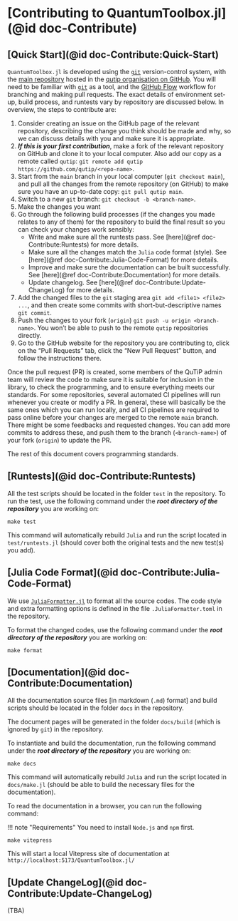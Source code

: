# [Contributing to QuantumToolbox.jl](@id doc-Contribute)

## [Quick Start](@id doc-Contribute:Quick-Start)

`QuantumToolbox.jl` is developed using the [`git`](https://git-scm.com/) version-control system, with the [main repository](https://github.com/qutip/QuantumToolbox.jl) hosted in the [qutip organisation on GitHub](https://github.com/qutip). You will need to be familiar with [`git`](https://git-scm.com/) as a tool, and the [GitHub Flow](https://docs.github.com/en/get-started/quickstart/github-flow) workflow for branching and making pull requests. The exact details of environment set-up, build process, and runtests vary by repository are discussed below. In overview, the steps to contribute are:

1. Consider creating an issue on the GitHub page of the relevant repository, describing the change you think should be made and why, so we can discuss details with you and make sure it is appropriate.
2. *__If this is your first contribution__*, make a fork of the relevant repository on GitHub and clone it to your local computer. Also add our copy as a remote called `qutip`: `git remote add qutip https://github.com/qutip/<repo-name>`.
3. Start from the `main` branch in your local computer (`git checkout main`), and pull all the changes from the remote repository (on GitHub) to make sure you have an up-to-date copy: `git pull qutip main`.
4. Switch to a new `git` branch: `git checkout -b <branch-name>`.
5. Make the changes you want
6. Go through the following build processes (if the changes you made relates to any of them) for the repository to build the final result so you can check your changes work sensibly:
    - Write and make sure all the runtests pass. See [here](@ref doc-Contribute:Runtests) for more details.
    - Make sure all the changes match the `Julia` code format (style). See [here](@ref doc-Contribute:Julia-Code-Format) for more details.
    - Improve and make sure the documentation can be built successfully. See [here](@ref doc-Contribute:Documentation) for more details.
    - Update changelog. See [here](@ref doc-Contribute:Update-ChangeLog) for more details.
7. Add the changed files to the `git` staging area `git add <file1> <file2> ...`, and then create some commits with short-but-descriptive names `git commit`.
8. Push the changes to your fork (`origin`) `git push -u origin <branch-name>`. You won’t be able to push to the remote `qutip` repositories directly.
9. Go to the GitHub website for the repository you are contributing to, click on the “Pull Requests” tab, click the “New Pull Request” button, and follow the instructions there.

Once the pull request (PR) is created, some members of the QuTiP admin team will review the code to make sure it is suitable for inclusion in the library, to check the programming, and to ensure everything meets our standards. For some repositories, several automated CI pipelines will run whenever you create or modify a PR. In general, these will basically be the same ones which you can run locally, and all CI pipelines are required to pass online before your changes are merged to the remote `main` branch. There might be some feedbacks and requested changes. You can add more commits to address these, and push them to the branch (`<branch-name>`) of your fork (`origin`) to update the PR.

The rest of this document covers programming standards.

## [Runtests](@id doc-Contribute:Runtests)

All the test scripts should be located in the folder `test` in the repository. To run the test, use the following command under the *__root directory of the repository__* you are working on:

```shell
make test
```

This command will automatically rebuild `Julia` and run the script located in `test/runtests.jl` (should cover both the original tests and the new test(s) you add).

## [Julia Code Format](@id doc-Contribute:Julia-Code-Format)

We use [`JuliaFormatter.jl`](https://github.com/domluna/JuliaFormatter.jl) to format all the source codes. The code style and extra formatting options is defined in the file `.JuliaFormatter.toml` in the repository.

To format the changed codes, use the following command under the *__root directory of the repository__* you are working on:

```shell
make format
```

## [Documentation](@id doc-Contribute:Documentation)

All the documentation source files [in markdown (`.md`) format] and build scripts should be located in the folder `docs` in the repository.

The document pages will be generated in the folder `docs/build` (which is ignored by `git`) in the repository.

To instantiate and build the documentation, run the following command under the *__root directory of the repository__* you are working on:

```shell
make docs
```

This command will automatically rebuild `Julia` and run the script located in `docs/make.jl` (should be able to build the necessary files for the documentation).

To read the documentation in a browser, you can run the following command:

!!! note "Requirements"
    You need to install `Node.js` and `npm` first.

```shell
make vitepress
```

This will start a local Vitepress site of documentation at `http://localhost:5173/QuantumToolbox.jl/`

## [Update ChangeLog](@id doc-Contribute:Update-ChangeLog)

(TBA)
